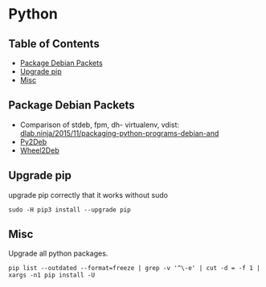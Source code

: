 # Python

## Table of Contents

* [Package Debian Packets](#package-debian-packets)
* [Upgrade pip](#upgrade-pip)
* [Misc](#misc)

## Package Debian Packets

* Comparison of stdeb, fpm, dh- virtualenv, vdist: [dlab.ninja/2015/11/packaging-python-programs-debian-and](https://www.dlab.ninja/2015/11/packaging-python-programs-debian-and.html)
* [Py2Deb](https://github.com/paylogic/py2deb)
* [Wheel2Deb](https://github.com/parkoview/wheel2deb)

## Upgrade pip

upgrade pip correctly that it works without sudo

```shell
sudo -H pip3 install --upgrade pip
```

## Misc

Upgrade all python packages.

```shell
pip list --outdated --format=freeze | grep -v '^\-e' | cut -d = -f 1 | xargs -n1 pip install -U
```
